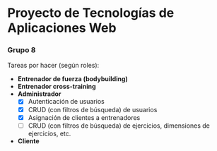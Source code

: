 # Proyecto de Tecnologías de Aplicaciones Web
### Grupo 8

Tareas por hacer (según roles):
- **Entrenador de fuerza (bodybuilding)**
- **Entrenador cross-training**
- **Administrador**
  - [x] Autenticación de usuarios
  - [x] CRUD (con filtros de búsqueda) de usuarios
  - [x] Asignación de clientes a entrenadores
  - [ ] CRUD (con filtros de búsqueda) de ejercicios, dimensiones de ejercicios,
    etc.
- **Cliente**